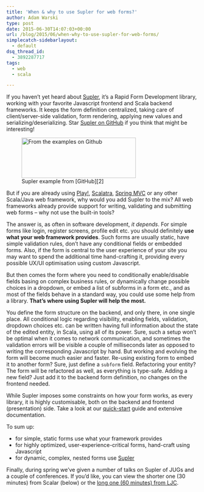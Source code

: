 ```yaml
---
title: 'When & why to use Supler for web forms?'
author: Adam Warski
type: post
date: 2015-06-30T14:07:03+00:00
url: /blog/2015/06/when-why-to-use-supler-for-web-forms/
simplecatch-sidebarlayout:
  - default
dsq_thread_id:
  - 3892287717
tags:
  - web
  - scala

---
```

If you haven’t yet heard about [Supler][1], it’s a Rapid Form Development library, working with your favorite Javascript frontend and Scala backend frameworks. It keeps the form definition centralized, taking care of client/server-side validation, form rendering, applying new values and serializing/deserializing. Star [Supler on GitHub][1] if you think that might be interesting!

<figure id="attachment_1605" aria-describedby="caption-attachment-1605" style="width: 300px" class="wp-caption aligncenter"><a href="http://www.warski.org/blog/2015/06/when-why-to-use-supler-for-web-forms/2015-06-30_1603/" rel="attachment wp-att-1605"><img loading="lazy" decoding="async" src="http://www.warski.org/blog/wp-content/uploads/2015/06/2015-06-30_1603-300x106.png" alt="From the examples on Github" width="300" height="106" class="size-medium wp-image-1605" srcset="https://www.warski.org/blog/wp-content/uploads/2015/06/2015-06-30_1603-300x106.png 300w, https://www.warski.org/blog/wp-content/uploads/2015/06/2015-06-30_1603-255x90.png 255w, https://www.warski.org/blog/wp-content/uploads/2015/06/2015-06-30_1603-1024x362.png 1024w, https://www.warski.org/blog/wp-content/uploads/2015/06/2015-06-30_1603-210x74.png 210w, https://www.warski.org/blog/wp-content/uploads/2015/06/2015-06-30_1603.png 1148w" sizes="(max-width: 300px) 100vw, 300px" /></a><figcaption id="caption-attachment-1605" class="wp-caption-text">Supler example from [GitHub][2]</figcaption></figure>

But if you are already using [Play!][3], [Scalatra][4], [Spring MVC][5] or any other Scala/Java web framework, why would you add Supler to the mix? All web frameworks already provide support for writing, validating and submitting web forms &#8211; why not use the built-in tools?

The answer is, as often in software development, _it depends_. For simple forms like login, register screens, profile edit etc. you should definitely **use what your web framework provides**. Such forms are usually static, have simple validation rules, don’t have any conditional fields or embedded forms. Also, if the form is central to the user experience of your site you may want to spend the additional time hand-crafting it, providing every possible UX/UI optimisation using custom Javascript.

But then comes the form where you need to conditionally enable/disable fields basing on complex business rules, or dynamically change possible choices in a dropdown, or embed a list of subforms in a form etc., and as most of the fields behave in a standard way, you could use some help from a library. **That’s where using Supler will help the most.**

You define the form structure on the backend, and only there, in one single place. All conditional logic regarding visibility, enabling fields, validation, dropdown choices etc. can be written having full information about the state of the edited entity, in Scala, using all of its power. Sure, such a setup won’t be optimal when it comes to network communication, and sometimes the validation errors will be visible a couple of milliseconds later as opposed to writing the corresponding Javascript by hand. But working and evolving the form will become much easier and faster. Re-using existing form to embed it to another form? Sure, just define a `subform` field. Refactoring your entity? The form will be refactored as well, as everything is type-safe. Adding a new field? Just add it to the backend form definition, no changes on the frontend needed.

While Supler imposes some constraints on how your form works, as every library, it is highly customisable, both on the backend and frontend (presentation) side. Take a look at our [quick-start][6] guide and extensive documentation.

To sum up:

  * for simple, static forms use what your framework provides
  * for highly optimized, user-experience-critical forms, hand-craft using Javascript
  * for dynamic, complex, nested forms use [Supler][7]

Finally, during spring we’ve given a number of talks on Supler of JUGs and a couple of conferences. If you’d like, you can view the shorter one (30 minutes) from Scalar (below) or the [long one (60 minutes) from LJC][8].

<span class="embed-youtube" style="text-align:center; display: block;"></span>

 [1]: https://github.com/softwaremill/supler
 [2]: https://github.com/softwaremill/supler/blob/master/examples/src/main/scala/org/demo/PersonForm.scala
 [3]: https://playframework.com
 [4]: http://www.scalatra.org
 [5]: http://docs.spring.io/spring/docs/current/spring-framework-reference/html/mvc.html
 [6]: http://docs.supler.io/en/latest/first.html#first
 [7]: http://supler.io
 [8]: https://skillsmatter.com/skillscasts/6342-supler-complex-web-forms-not-so-complex#video
